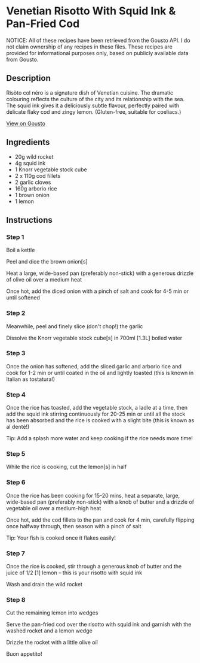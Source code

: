 # Venetian Risotto With Squid Ink & Pan-Fried Cod

NOTICE: All of these recipes have been retrieved from the Gousto API. I do not claim ownership of any recipes in these files. These recipes are provided for informational purposes only, based on publicly available data from Gousto.

## Description

Risòto col néro is a signature dish of Venetian cuisine. The dramatic colouring reflects the culture of the city and its relationship with the sea. The squid ink gives it a deliciously subtle flavour, perfectly paired with delicate flaky cod and zingy lemon. (Gluten-free, suitable for coeliacs.)

[View on Gousto](https://www.gousto.co.uk/recipes/cookbook/venetian-risotto-with-squid-ink-pan-fried-cod)

## Ingredients

- 20g wild rocket
- 4g squid ink
- 1 Knorr vegetable stock cube
- 2 x 110g cod fillets
- 2 garlic cloves
- 160g arborio rice
- 1 brown onion
- 1 lemon

## Instructions


### Step 1

Boil a kettle


Peel and dice the brown onion<span class="text-danger">[s]</span>


Heat a large, wide-based pan (preferably non-stick) with a generous drizzle of olive oil over a medium heat


Once hot, add the diced onion with a pinch of salt and cook for 4-5 min or until softened


### Step 2

Meanwhile, peel and finely slice (don't chop!) the garlic


Dissolve the Knorr vegetable stock cube<span class="text-danger">[s]</span> in 700ml <span class="text-danger">[1.3L]</span> boiled water


### Step 3

Once the onion has softened, add the sliced garlic and arborio rice and cook for 1-2 min or until coated in the oil and lightly toasted (this is known in Italian as tostatura!)


### Step 4

Once the rice has toasted, add the vegetable stock, a ladle at a time, then add the squid ink stirring continuously for 20-25 min or until all the stock has been absorbed and the rice is cooked with a slight bite (this is known as al denté!)


Tip: Add a splash more water and keep cooking if the rice needs more time!


### Step 5

While the rice is cooking, cut the lemon<span class="text-danger">[s]</span> in half


### Step 6

Once the rice has been cooking for 15-20 mins, heat a separate, large, wide-based pan (preferably non-stick) with a knob of butter and a drizzle of vegetable oil over a medium-high heat


Once hot, add the cod fillets to the pan and cook for 4 min, carefully flipping once halfway through, then season with a pinch of salt


Tip: Your fish is cooked once it flakes easily!


### Step 7

Once the rice is cooked, stir through a generous knob of butter and the juice of 1/2 <span class="text-danger">[1]</span> lemon – this is your risotto with squid ink


Wash and drain the wild rocket

### Step 8

Cut the remaining lemon into wedges


Serve the pan-fried cod over the risotto with squid ink and garnish with the washed rocket and a lemon wedge


Drizzle the rocket with a little olive oil


Buon appetito!

